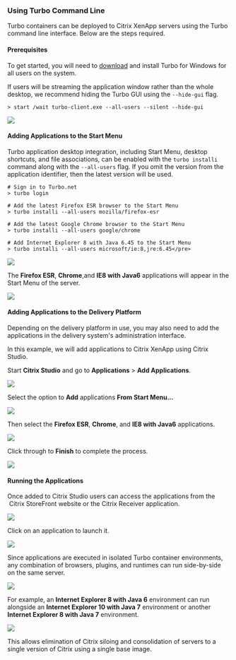 ### Using Turbo Command Line

Turbo containers can be deployed to Citrix XenApp servers using the Turbo command line interface. Below are the steps required.

#### Prerequisites

To get started, you will need to [download](https://turbo.net/download) and install Turbo for Windows for all users on the system.

If users will be streaming the application window rather than the whole desktop, we recommend hiding the Turbo GUI using the `--hide-gui` flag.
```
> start /wait turbo-client.exe --all-users --silent --hide-gui
```

![](/docs/deploying/to_citrix/citrix2.png)

#### Adding Applications to the Start Menu

Turbo application desktop integration, including Start Menu, desktop shortcuts, and file associations, can be enabled with the `turbo installi` command along with the `--all-users` flag. If you omit the version from the application identifier, then the latest version will be used.

```
# Sign in to Turbo.net
> turbo login 

# Add the latest Firefox ESR browser to the Start Menu
> turbo installi --all-users mozilla/firefox-esr

# Add the latest Google Chrome browser to the Start Menu
> turbo installi --all-users google/chrome

# Add Internet Explorer 8 with Java 6.45 to the Start Menu
> turbo installi --all-users microsoft/ie:8,jre:6.45</pre>
```

![](/docs/deploying/to_citrix/citrix3.png)

The **Firefox ESR**, **Chrome**,and **IE8 with Java6** applications will appear in the Start Menu of the server.

![](/docs/deploying/to_citrix/citrix4.png)

#### Adding Applications to the Delivery Platform

Depending on the delivery platform in use, you may also need to add the applications in the delivery system's administration interface.

In this example, we will add applications to Citrix XenApp using Citrix Studio.

Start **Citrix Studio** and go to **Applications** &gt; **Add Applications**.

![](/docs/deploying/to_citrix/citrix5.png)

Select the option to **Add** applications **From Start Menu...**

![](/docs/deploying/to_citrix/citrix6.png)

Then select the **Firefox ESR**, **Chrome**, and **IE8 with Java6** applications.

![](/docs/deploying/to_citrix/citrix7.png)

Click through to **Finish** to complete the process.

![](/docs/deploying/to_citrix/citrix8.png)

#### Running the Applications

Once added to Citrix Studio users can access the applications from the  Citrix StoreFront website or the Citrix Receiver application.

![](/docs/deploying/to_citrix/citrix9.png)

Click on an application to launch it.

![](/docs/deploying/to_citrix/citrix10.png)

Since applications are executed in isolated Turbo container environments, any combination of browsers, plugins, and runtimes can run side-by-side on the same server.

![](/docs/deploying/to_citrix/citrix11.png)

For example, an **Internet Explorer 8 with Java 6** environment can run alongside an **Internet Explorer 10 with Java 7** environment or another **Internet Explorer 8 with Java 7** environment.

![](/docs/deploying/to_citrix/citrix12.png)

This allows elimination of Citrix siloing and consolidation of servers to a single version of Citrix using a single base image.

